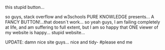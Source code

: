 this stupid button...


so guys, stack overflow and w3schools PURE KNOWLEDGE presents... A FANCY BUTTON!...that doesn´t work...
so yeah guys, I am failing completely at life, and am suffering to full extent, but I am so happy that ONE viewer of my website is happy... stupid website...

UPDATE: damn nice site guys...
nice and tidy-
#please end me
